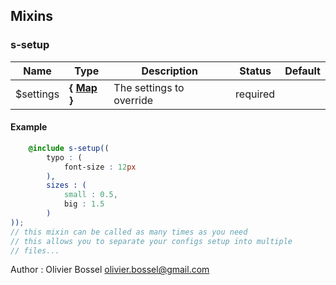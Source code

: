 ## Mixins


### s-setup




Name  |  Type  |  Description  |  Status  |  Default
------------  |  ------------  |  ------------  |  ------------  |  ------------
$settings  |  **{ [Map](http://www.sass-lang.com/documentation/file.SASS_REFERENCE.html#maps) }**  |  The settings to override  |  required  |

#### Example
```scss
	@include s-setup((
		typo : (
			font-size : 12px
		),
		sizes : (
			small : 0.5,
			big : 1.5
		)
));
// this mixin can be called as many times as you need
// this allows you to separate your configs setup into multiple
// files...
```
Author : Olivier Bossel <olivier.bossel@gmail.com>